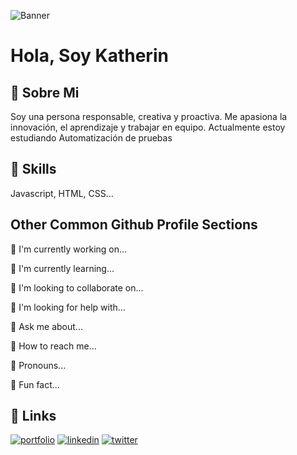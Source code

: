 ![Banner](https://github.com/KatherinOquendo/KatherinOquendo/assets/155676359/3c0e80e0-33af-4a5a-8fa6-b05d90b425f7)

# Hola, Soy Katherin



## 🌺 Sobre Mi
Soy una persona responsable, creativa y proactiva. Me apasiona la innovación, el aprendizaje y trabajar en equipo.
Actualmente estoy estudiando Automatización de pruebas


## 🌺 Skills
Javascript, HTML, CSS...


## Other Common Github Profile Sections
🌸 I'm currently working on...

🌺 I'm currently learning...

🌺 I'm looking to collaborate on...

🌺 I'm looking for help with...

🌺 Ask me about...

🌺 How to reach me...

🌺 Pronouns...

🌺 Fun fact...


## 🔗 Links
[![portfolio](https://img.shields.io/badge/my_portfolio-000?style=for-the-badge&logo=ko-fi&logoColor=white)](https://katherineoelsner.com/)
[![linkedin](https://img.shields.io/badge/linkedin-0A66C2?style=for-the-badge&logo=linkedin&logoColor=white)](https://www.linkedin.com/)
[![twitter](https://img.shields.io/badge/twitter-1DA1F2?style=for-the-badge&logo=twitter&logoColor=white)](https://twitter.com/)



